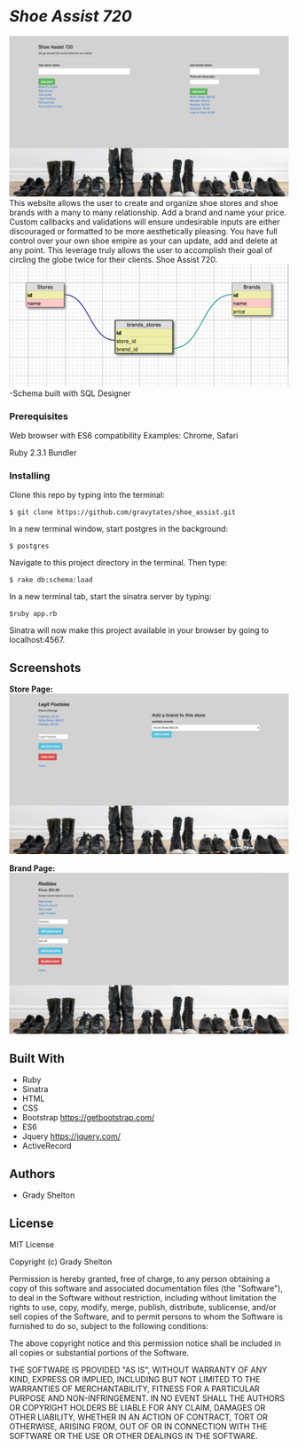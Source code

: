 # _Shoe Assist 720_
![Image of Homepage Screenshot](public/img/homepage.png)
This website allows the user to create and organize shoe stores and shoe brands with a many to many relationship. Add a brand and name your price. Custom callbacks and validations will ensure undesirable inputs are either discouraged or formatted to be more aesthetically pleasing. You have full control over your own shoe empire as your can update, add and delete at any point. This leverage truly allows the user to accomplish their goal of circling the globe twice for their clients. Shoe Assist 720.
![Image of Database Schema](public/img/schema.png)
-Schema built with SQL Designer

### Prerequisites

Web browser with ES6 compatibility
Examples: Chrome, Safari

Ruby 2.3.1
Bundler

### Installing

Clone this repo by typing into the terminal:
```
$ git clone https://github.com/gravytates/shoe_assist.git
```

In a new terminal window, start postgres in the background:
```
$ postgres
```

Navigate to this project directory in the terminal. Then type:
```
$ rake db:schema:load
```

In a new terminal tab, start the sinatra server by typing:
```
$ruby app.rb
```
Sinatra will now make this project available in your browser by going to localhost:4567.

## Screenshots

**Store Page:**
![Image of Store Page Screenshot](public/img/store.png)

**Brand Page:**
![Image of Brand Page Screenshot](public/img/brand.png)

## Built With

* Ruby
* Sinatra
* HTML
* CSS
* Bootstrap https://getbootstrap.com/
* ES6
* Jquery https://jquery.com/
* ActiveRecord

## Authors

* Grady Shelton

## License

MIT License

Copyright (c) Grady Shelton

Permission is hereby granted, free of charge, to any person obtaining a copy
of this software and associated documentation files (the "Software"), to deal
in the Software without restriction, including without limitation the rights
to use, copy, modify, merge, publish, distribute, sublicense, and/or sell
copies of the Software, and to permit persons to whom the Software is
furnished to do so, subject to the following conditions:

The above copyright notice and this permission notice shall be included in all
copies or substantial portions of the Software.

THE SOFTWARE IS PROVIDED "AS IS", WITHOUT WARRANTY OF ANY KIND, EXPRESS OR
IMPLIED, INCLUDING BUT NOT LIMITED TO THE WARRANTIES OF MERCHANTABILITY,
FITNESS FOR A PARTICULAR PURPOSE AND NON-INFRINGEMENT. IN NO EVENT SHALL THE
AUTHORS OR COPYRIGHT HOLDERS BE LIABLE FOR ANY CLAIM, DAMAGES OR OTHER
LIABILITY, WHETHER IN AN ACTION OF CONTRACT, TORT OR OTHERWISE, ARISING FROM,
OUT OF OR IN CONNECTION WITH THE SOFTWARE OR THE USE OR OTHER DEALINGS IN THE
SOFTWARE.
